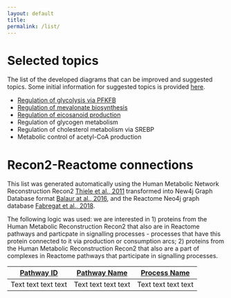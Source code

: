 ```yaml
---
layout: default
title: 
permalink: /list/
---
```



# Selected topics

The list of the developed diagrams that can be improved and suggested topics. Some initial information for suggested topics is provided [here](https://docs.google.com/document/d/1gk5YU7tp95t3LJwD252geeZupY-QJU6CikFAbsRQeRI/edit?usp=sharing).

* <a href="/glycolysis/">Regulation of glycolysis via PFKFB</a>
* <a href="/mevalonate/">Regulation of mevalonate biosynthesis</a>
* <a href="/eicosanoids/">Regulation of eicosanoid production</a><br />
* Regulation of glycogen metabolism<br />
* Regulation of cholesterol metabolism via SREBP<br />
* Metabolic control of acetyl-CoA production<br />

# Recon2-Reactome connections

This list was generated automatically using the Human Metabolic Network Reconstruction Recon2 [Thiele et al., 2011](https://doi.org/10.1038/nbt.2488) transformed into New4j Graph Database format [Balaur at al., 2016](https://doi.org/10.1093/bioinformatics/btw731), and the Reactome Neo4j graph database [Fabregat et al., 2018](https://doi.org/10.1371/journal.pcbi.1005968).

The following logic was used: we are interested in 1) proteins from the Human Metabolic Reconstruction Recon2 that also are in Reactome pathways and particpate in signalling processes - processes that have this protein connected to it via production or consumption arcs; 2) proteins from the Human Metabolic Reconstruction Recon2 that also are a part of complexes in Reactome pathways that participate in signalling processes.

<a href="https://reactome.org/">Pathway ID</a> | <a href="https://reactome.org/">Pathway Name</a> | <a href="https://reactome.org/PathwayBrowser/">Process Name</a>
---|---|---
Text text text text | Text text text text | Text text text text

